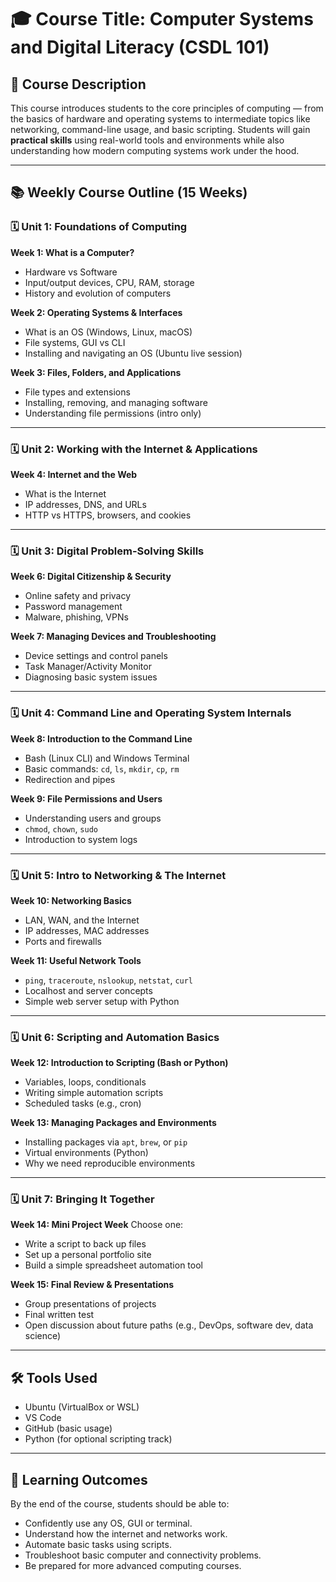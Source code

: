 # 🎓 Course Title: Computer Systems and Digital Literacy (CSDL 101)

## 🧭 Course Description
This course introduces students to the core principles of computing — from the basics of hardware and operating systems to intermediate topics like networking, command-line usage, and basic scripting. Students will gain **practical skills** using real-world tools and environments while also understanding how modern computing systems work under the hood.

---

## 📚 Weekly Course Outline (15 Weeks)

### 🗓️ Unit 1: Foundations of Computing

**Week 1: What is a Computer?**
- Hardware vs Software
- Input/output devices, CPU, RAM, storage
- History and evolution of computers

**Week 2: Operating Systems & Interfaces**
- What is an OS (Windows, Linux, macOS)
- File systems, GUI vs CLI
- Installing and navigating an OS (Ubuntu live session)

**Week 3: Files, Folders, and Applications**
- File types and extensions
- Installing, removing, and managing software
- Understanding file permissions (intro only)

---

### 🗓️ Unit 2: Working with the Internet & Applications

**Week 4: Internet and the Web**
- What is the Internet
- IP addresses, DNS, and URLs
- HTTP vs HTTPS, browsers, and cookies

---

### 🗓️ Unit 3: Digital Problem-Solving Skills

**Week 6: Digital Citizenship & Security**
- Online safety and privacy
- Password management
- Malware, phishing, VPNs

**Week 7: Managing Devices and Troubleshooting**
- Device settings and control panels
- Task Manager/Activity Monitor
- Diagnosing basic system issues

---

### 🗓️ Unit 4: Command Line and Operating System Internals

**Week 8: Introduction to the Command Line**
- Bash (Linux CLI) and Windows Terminal
- Basic commands: `cd`, `ls`, `mkdir`, `cp`, `rm`
- Redirection and pipes

**Week 9: File Permissions and Users**
- Understanding users and groups
- `chmod`, `chown`, `sudo`
- Introduction to system logs

---

### 🗓️ Unit 5: Intro to Networking & The Internet

**Week 10: Networking Basics**
- LAN, WAN, and the Internet
- IP addresses, MAC addresses
- Ports and firewalls

**Week 11: Useful Network Tools**
- `ping`, `traceroute`, `nslookup`, `netstat`, `curl`
- Localhost and server concepts
- Simple web server setup with Python

---

### 🗓️ Unit 6: Scripting and Automation Basics

**Week 12: Introduction to Scripting (Bash or Python)**
- Variables, loops, conditionals
- Writing simple automation scripts
- Scheduled tasks (e.g., cron)

**Week 13: Managing Packages and Environments**
- Installing packages via `apt`, `brew`, or `pip`
- Virtual environments (Python)
- Why we need reproducible environments

---

### 🗓️ Unit 7: Bringing It Together

**Week 14: Mini Project Week**
Choose one:
- Write a script to back up files
- Set up a personal portfolio site
- Build a simple spreadsheet automation tool

**Week 15: Final Review & Presentations**
- Group presentations of projects
- Final written test
- Open discussion about future paths (e.g., DevOps, software dev, data science)

---

## 🛠️ Tools Used
- Ubuntu (VirtualBox or WSL)
- VS Code
- GitHub (basic usage)
- Python (for optional scripting track)

---

## 🧠 Learning Outcomes
By the end of the course, students should be able to:
- Confidently use any OS, GUI or terminal.
- Understand how the internet and networks work.
- Automate basic tasks using scripts.
- Troubleshoot basic computer and connectivity problems.
- Be prepared for more advanced computing courses.

